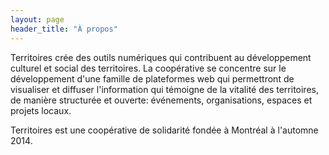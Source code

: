 ```yaml
---
layout: page
header_title: "À propos"
---
```


Territoires crée des outils numériques qui contribuent au développement culturel et social des territoires. La coopérative se concentre sur le développement d'une famille de plateformes web qui permettront de visualiser et diffuser l'information qui témoigne de la vitalité des territoires, de manière structurée et ouverte: événements, organisations, espaces et projets locaux.

Territoires est une coopérative de solidarité fondée à Montréal à l'automne 2014.
